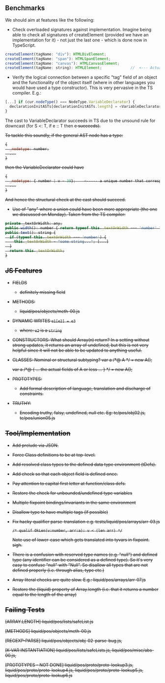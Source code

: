 Benchmarks
----------

We should aim at features like the following:

- Check overloaded signatures against implementation. Imagine being able to check all signatures of createElement (provided we have an implementation for it) - not just the last one - which is done now in TypeScript.

```js
createElement(tagName: "div"): HTMLDivElement; 
createElement(tagName: "span"): HTMLSpanElement; 
createElement(tagName: "canvas"): HTMLCanvasElement; 
createElement(tagName: string): HTMLElement;             //  <--- Actually checked by TS 
```

- Verify the logical connection between a specific "tag" field of an object and the functionality of the object itself (where in other languages you would have used a type constructor). This is very pervasive in the TS compiler. E.g.:

```js
[...] if (cur.nodeType() === NodeType.VariableDeclarator) {
  declarationInitASTs[declarationInitASTs.length] = <VariableDeclarator>cur;
}
```

The cast to VariableDeclarator succeeds in TS due to the unsound rule for downcast (for S <: T, if e :: T then <S>e succeeds).

To tackle this soundly, if the general AST node has a type:
```js
{
  _nodetype: number;
  ...
}
```
   
then the VariableDeclarator could have
```js
{
  _nodetype: { number | v = 39};    <----- a unique number that corresponds to NodeType.VariableDeclarator
  ...
}
```

And hence the structural check at the cast should succeed.


- Use of "any" where a union could have been more appropriate (the one we discussed on Monday). Taken from the TS compiler:

```js
private _textOrWidth: any;
public width(): number { return typeof this._textOrWidth === 'number' ? this._textOrWidth : this._textOrWidth.length; }
public text(): string {
  if (typeof this._textOrWidth === 'number') {
    this._textOrWidth = "some string..."; [...]
  }
  return this._textOrWidth;
}
```
    



JS Features
-----------

  - FIELDS
    - definitely missing field

  - METHODS:
    - liquid/pos/objects/meth-00.js

  - DYNAMIC WRITES `e1[e2] = e3` 
    - where: `e2` is a `string`

  - CONSTRUCTORS: 
      What should Array(n) return?  In a setting without strong updates, it 
      returns an array of undefined, but this is not very helpful since it will 
      not be able to be updated to anything useful.

  - CLASSES:
      Nominal or structural subtyping?
      var a /*@ A */ = new A();

      var a /*@ { ... the actual fields of A or less ... } */ = new A();

  - PROTOTYPES:
    - Add formal description of language, translation and discharge of constraints.

  - TRUTHY:
    - Encoding truthy, falsy, undefined, null etc.
      Eg: tc/pos/obj02.js, tc/pos/union05.js


Tool/Implementation
-------------------

  - Add prelude via JSON.

  - Force Class definitions to be at top-level.

  - Add resolved class types to the defined data type environment (tDefs).

  - Add check so that each object field is defined once.

  - Pay attention to capital first letter at function/class defs.

  - Restore the check for unbounded/undefined type variables

  - Multiple fixpoint bindings/invariants in the same environment

  - Disallow type to have multiple tags (if possible)

  - Fix hacky qualifier parse-translation e.g. tests/liquid/pos/arrays/arr-03.js
        
        /* qualif OkLen(v:number, arr:a): v < (len arr) */

    Note use of lower-case which gets translated into tyvars in fixpoint. sigh.

  - There is a confusion with reserved type names (e.g. "null") and defined
    type (any identifier can be considered as a defined type). So it's very easy
    to confuse "null" with "Null". So disallow all types that are not defined
    properly (i.e. through alias, type etc.)

  - Array literal checks are quite slow.
      E.g.: liquid/pos/arrays/arr-07.js

  - Restore the (liquid) property of Array.length (i.e. that it returns a number
    equal to the length of the array)

Failing Tests 
-------------

[ARRAY.LENGTH]
  liquid/pos/lists/safeList.js

[METHODS]
  liquid/pos/objects/meth-00.js

[REGEXP-PARSE]
  liquid/pos/objects/obj-02-parse-bug.js,

[K-VAR INSTANTIATION]
 liquid/pos/lists/safeLists.js,
 liquid/pos/misc/abs-00.js,

[PROTOTYPES - NOT DONE]
 liquid/pos/proto/proto-lookup3.js,
 liquid/pos/proto/proto-lookup4.js,
 liquid/pos/proto/proto-lookup5.js,
 liquid/pos/proto/proto-lookup6.js

